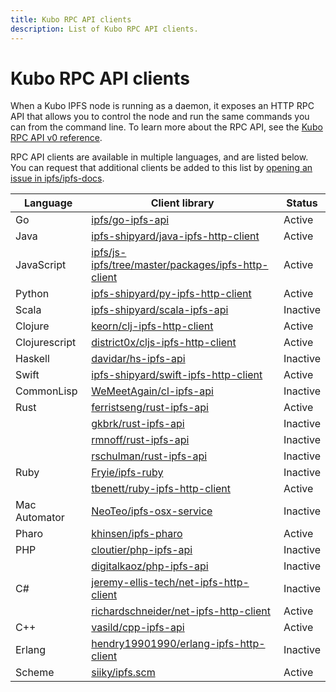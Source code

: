 ```yaml
---
title: Kubo RPC API clients
description: List of Kubo RPC API clients.
---
```


# Kubo RPC API clients

When a Kubo IPFS node is running as a daemon, it exposes an HTTP RPC API that allows you to control the node and run the same commands you can from the command line. To learn more about the RPC API, see the [Kubo RPC API v0 reference](./kubo/rpc.md).

RPC API clients are available in multiple languages, and are listed below. You can request that additional clients be added to this list by [opening an issue in ipfs/ipfs-docs](https://github.com/ipfs/ipfs-docs/issues/new?assignees=&labels=need%2Ftriage&projects=&template=open_an_issue.md&title=).


| Language      | Client library                                            | Status              |
|---------------|-----------------------------------------------------------|---------------------|
| Go            | [ipfs/go-ipfs-api](https://github.com/ipfs/go-ipfs-api)                | Active              |
| Java          | [ipfs-shipyard/java-ipfs-http-client](https://github.com/ipfs-shipyard/java-ipfs-http-client)     | Active              |
| JavaScript    | [ipfs/js-ipfs/tree/master/packages/ipfs-http-client](https://github.com/ipfs/js-ipfs/tree/master/packages/ipfs-http-client)  | Active |
| Python        | [ipfs-shipyard/py-ipfs-http-client](https://github.com/ipfs-shipyard/py-ipfs-http-client)       | Active |
| Scala         | [ipfs-shipyard/scala-ipfs-api](https://github.com/ipfs-shipyard/scala-ipfs-api)            | Inactive |
| Clojure       | [keorn/clj-ipfs-http-client](https://github.com/keorn/clj-ipfs-http-client)              | Active |
| Clojurescript | [district0x/cljs-ipfs-http-client](https://github.com/district0x/cljs-ipfs-http-client)  | Active |
| Haskell       | [davidar/hs-ipfs-api](https://github.com/davidar/hs-ipfs-api)                     | Inactive |
| Swift         | [ipfs-shipyard/swift-ipfs-http-client](https://github.com/ipfs-shipyard/swift-ipfs-http-client)    | Active |
| CommonLisp    | [WeMeetAgain/cl-ipfs-api](https://github.com/WeMeetAgain/cl-ipfs-api)                 | Inactive |
| Rust          | [ferristseng/rust-ipfs-api](https://github.com/ferristseng/rust-ipfs-api)               | Active |
|               | [gkbrk/rust-ipfs-api](https://github.com/gkbrk/rust-ipfs-api)                     | Inactive |
|               | [rmnoff/rust-ipfs-api](https://github.com/rmnoff/rust-ipfs-api)                    | Inactive |
|               | [rschulman/rust-ipfs-api](https://github.com/rschulman/rust-ipfs-api)                 | Inactive |
| Ruby          | [Fryie/ipfs-ruby](https://github.com/Fryie/ipfs-ruby)                         | Inactive |
|               | [tbenett/ruby-ipfs-http-client](https://github.com/tbenett/ruby-ipfs-http-client)           | Active   |
| Mac Automator | [NeoTeo/ipfs-osx-service](https://github.com/NeoTeo/ipfs-osx-service)                 | Inactive |
| Pharo         | [khinsen/ipfs-pharo](https://github.com/khinsen/ipfs-pharo)                      | Active   |
| PHP           | [cloutier/php-ipfs-api](https://github.com/cloutier/php-ipfs-api)                   | Inactive |
|               | [digitalkaoz/php-ipfs-api](https://github.com/digitalkaoz/php-ipfs-api)                | Inactive |
| C#            | [jeremy-ellis-tech/net-ipfs-http-client](https://github.com/jeremy-ellis-tech/net-ipfs-http-client)  | Inactive |
|               | [richardschneider/net-ipfs-http-client](https://github.com/richardschneider/net-ipfs-http-client)   | Active   |
| C++           | [vasild/cpp-ipfs-api](https://github.com/vasild/cpp-ipfs-api)                    | Active   |
| Erlang        | [hendry19901990/erlang-ipfs-http-client](https://github.com/hendry19901990/erlang-ipfs-http-client) | Inactive |
| Scheme        | [siiky/ipfs.scm](https://git.sr.ht/~siiky/ipfs.scm) | Active |
